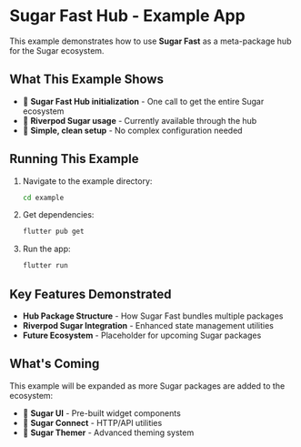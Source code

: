 # Sugar Fast Hub - Example App

This example demonstrates how to use **Sugar Fast** as a meta-package hub for the Sugar ecosystem.

## What This Example Shows

- 🚀 **Sugar Fast Hub initialization** - One call to get the entire Sugar ecosystem
- 🍰 **Riverpod Sugar usage** - Currently available through the hub
- 🎯 **Simple, clean setup** - No complex configuration needed

## Running This Example

1. Navigate to the example directory:
   ```bash
   cd example
   ```

2. Get dependencies:
   ```bash
   flutter pub get
   ```

3. Run the app:
   ```bash
   flutter run
   ```

## Key Features Demonstrated

- **Hub Package Structure** - How Sugar Fast bundles multiple packages
- **Riverpod Sugar Integration** - Enhanced state management utilities
- **Future Ecosystem** - Placeholder for upcoming Sugar packages

## What's Coming

This example will be expanded as more Sugar packages are added to the ecosystem:

- 🧩 **Sugar UI** - Pre-built widget components
- 🔗 **Sugar Connect** - HTTP/API utilities  
- 🎨 **Sugar Themer** - Advanced theming system
